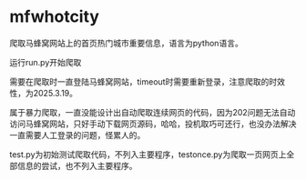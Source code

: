 # mfwhotcity
爬取马蜂窝网站上的首页热门城市重要信息，语言为python语言。

运行run.py开始爬取

需要在爬取时一直登陆马蜂窝网站，timeout时需要重新登录，注意爬取的时效性，为2025.3.19。

属于暴力爬取，一直没能设计出自动爬取连续网页的代码，因为202问题无法自动访问马蜂窝网站，只好手动下载网页源码，哈哈，投机取巧可还行，也没办法解决一直需要人工登录的问题，怪累人的。

test.py为初始测试爬取代码，不列入主要程序，testonce.py为爬取一页网页上全部信息的尝试，也不列入主要程序。
